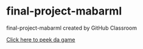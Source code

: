 # final-project-mabarml
final-project-mabarml created by GitHub Classroom

<a href="https://cg2021e.github.io/final-project-mabarml/">Click here to peek da game</a>  
